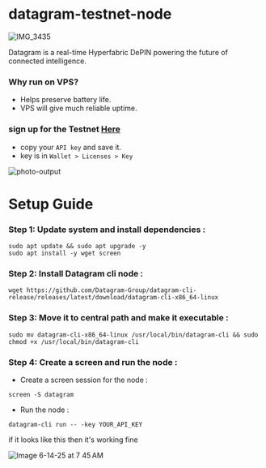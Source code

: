 # datagram-testnet-node

![IMG_3435](https://github.com/user-attachments/assets/113ace00-b6e3-4021-8e7a-bf5a761e7641)

Datagram is a real-time Hyperfabric DePIN powering the future of connected intelligence.

### Why run on VPS?

- Helps preserve battery life.
- VPS will give much reliable uptime.

### sign up for the Testnet [Here](https://dashboard.datagram.network?ref=119308891)
- copy your ```API key``` and save it.
- key is in ```Wallet > Licenses > Key```

![photo-output](https://github.com/user-attachments/assets/8ff22e62-91ed-4288-810b-cedb9961efbc)


# Setup Guide

### Step 1: Update system and install dependencies :

```
sudo apt update && sudo apt upgrade -y
sudo apt install -y wget screen
```
### Step 2: Install Datagram cli node :

```
wget https://github.com/Datagram-Group/datagram-cli-release/releases/latest/download/datagram-cli-x86_64-linux
```

### Step 3: Move it to central path and make it executable :

```
sudo mv datagram-cli-x86_64-linux /usr/local/bin/datagram-cli && sudo chmod +x /usr/local/bin/datagram-cli
```

### Step 4: Create a screen and run the node :

- Create a screen session for the node :

```
screen -S datagram
```

- Run the node :

```
datagram-cli run -- -key YOUR_API_KEY
```

if it looks like this then it's working fine

![Image 6-14-25 at 7 45 AM](https://github.com/user-attachments/assets/260eaa41-1504-4c4a-8a20-8218031dc00a)
